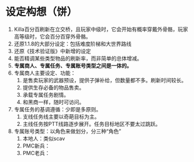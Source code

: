 # 设定构想（饼）

1. Killa百分百刷新在立交桥，且玩家中级时，它会开始有概率穿戴外骨骼，玩家高等级时，它会百分百穿外骨骼。
2. 还原1.1.8的大部分设定：包括难度阶梯和大世界路线
3. 还原《技术验证版》中新增的设定
4. 能否精调某些类型物品的刷新率，而非简单的总体增减。
5. **专属商人、专属任务、专属账号类型之间是一体的。**
6. 专属商人主要设定、功能：
	1. 是售卖玩家的武器预设，提供子弹补给，但数量都不多。刷新时间较长。
	2. 提供生存必备的物品售卖。
	3. 承载专属任务剧情。
	4. 和黑商一样，随时可访问。
7. 专属任务的基调遵循：少即是多原则。
	1. 支线任务线主要以奇葩目标为主。
	2. 主线任务按PTT线路逐步展开。任务目标地区不要太过跳跃。
8. 专属账号类型：以角色来做划分，分三种“角色”
	1. 本地人：类似scav
	2. PMC新兵：
	3. PMC老兵：